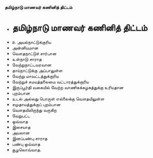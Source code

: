 **தமிழ்நாடு மாணவர் கணினித் திட்டம்**
- # தமிழ்நாடு மாணவர் கணினித் திட்டம்
- a. அயல்நாட்டுக்குரிய
- அன்னியமான
- வௌதநாட்டுச் சார்பான
- உள்நாடு சாராத
- வேற்றுநாட்டவரவான
- தாய்நாட்டுக்கு அப்பாலுள்ள
- வேற்று மாவட்டத்துக்குரிய
- வேற்றுச் சமயத்தலைமை வட்டாரத்துக்குரிய
- இருப்பூர்தி வகையில் வேற்ற வாணிகக்கழகத்துக்கு உரியதான
- புறம்பான
- உடல் அல்லது பொருள் எல்லைக்கு வௌதயிலுள்ள
- சமுதாயத்துக்குப் புறம்பான
- வௌதயிலிருந்து வருகிற
- வேறுபட்ட
- ஒவ்வாத
- இசையாத
- அயலான
- இனப்பண்பு சாராத
- பண்பு ஒவ்வாத
- சூழலொவ்வாத.

